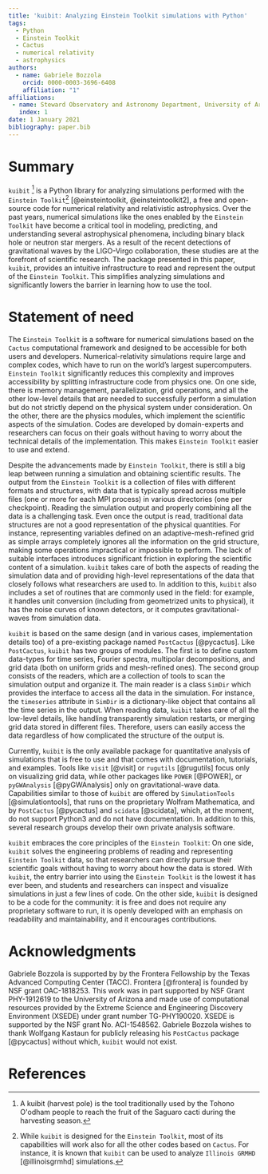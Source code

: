 ```yaml
---
title: 'kuibit: Analyzing Einstein Toolkit simulations with Python'
tags:
  - Python
  - Einstein Toolkit
  - Cactus
  - numerical relativity
  - astrophysics
authors:
  - name: Gabriele Bozzola
    orcid: 0000-0003-3696-6408
    affiliation: "1"
affiliations:
 - name: Steward Observatory and Astronomy Department, University of Arizona
   index: 1
date: 1 January 2021
bibliography: paper.bib
---
```


# Summary

`kuibit` [^0] is a Python library for analyzing simulations performed
with the `Einstein Toolkit`[^1] [@einsteintoolkit, @einsteintoolkit2], a free
and open-source code for numerical relativity and relativistic astrophysics.
Over the past years, numerical simulations like the ones enabled by the
`Einstein Toolkit` have become a critical tool in modeling, predicting, and
understanding several astrophysical phenomena, including binary black hole or
neutron star mergers. As a result of the recent detections of gravitational
waves by the LIGO-Virgo collaboration, these studies are at the forefront of
scientific research. The package presented in this paper, `kuibit`, provides an
intuitive infrastructure to read and represent the output of the `Einstein
Toolkit`. This simplifies analyzing simulations and significantly lowers the
barrier in learning how to use the tool.

# Statement of need

The `Einstein Toolkit` is a software for numerical simulations based on the
`Cactus` computational framework and designed to be accessible for both users
and developers. Numerical-relativity simulations require large and complex
codes, which have to run on the world’s largest supercomputers. `Einstein
Toolkit` significantly reduces this complexity and improves accessibility by
splitting infrastructure code from physics one. On one side, there is memory
management, parallelization, grid operations, and all the other low-level
details that are needed to successfully perform a simulation but do not strictly
depend on the physical system under consideration. On the other, there are the
physics modules, which implement the scientific aspects of the simulation. Codes
are developed by domain-experts and researchers can focus on their goals without
having to worry about the technical details of the implementation. This makes
`Einstein Toolkit` easier to use and extend.

Despite the advancements made by `Einstein Toolkit`, there is still a big leap
between running a simulation and obtaining scientific results. The output from
the `Einstein Toolkit` is a collection of files with different formats and
structures, with data that is typically spread across multiple files (one or
more for each MPI process) in various directories (one per checkpoint). Reading
the simulation output and properly combining all the data is a challenging task.
Even once the output is read, traditional data structures are not a good
representation of the physical quantities. For instance, representing variables
defined on an adaptive-mesh-refined grid as simple arrays completely ignores all
the information on the grid structure, making some operations impractical or
impossible to perform. The lack of suitable interfaces introduces significant
friction in exploring the scientific content of a simulation. `kuibit` takes
care of both the aspects of reading the simulation data and of providing
high-level representations of the data that closely follows what researchers are
used to. In addition to this, `kuibit` also includes a set of routines that are
commonly used in the field: for example, it handles unit conversion (including
from geometrized units to physical), it has the noise curves of known detectors,
or it computes gravitational-waves from simulation data.

`kuibit` is based on the same design (and in various cases, implementation
details too) of a pre-existing package named `PostCactus` [@pycactus]. Like
`PostCactus`, `kuibit` has two groups of modules. The first is to define custom
data-types for time series, Fourier spectra, multipolar decompositions, and grid
data (both on uniform grids and mesh-refined ones). The second group consists of
the readers, which are a collection of tools to scan the simulation output and
organize it. The main reader is a class `SimDir` which provides the interface to
access all the data in the simulation. For instance, the `timeseries` attribute
in `SimDir` is a dictionary-like object that contains all the time series in the
output. When reading data, `kuibit` takes care of all the low-level details,
like handling transparently simulation restarts, or merging grid data stored in
different files. Therefore, users can easily access the data regardless of how
complicated the structure of the output is.

Currently, `kuibit` is the only available package for quantitative analysis of
simulations that is free to use and that comes with documentation, tutorials,
and examples. Tools like `visit` [@visit] or `rugutils` [@rugutils] focus only
on visualizing grid data, while other packages like `POWER` [@POWER], or
`pyGWAnalysis` [@pyGWAnalysis] only on gravitational-wave data. Capabilities
similar to those of `kuibit` are offered by `SimulationTools`
[@simulationtools], that runs on the proprietary Wolfram Mathematica, and by
`PostCactus` [@pycactus] and `scidata` [@scidata], which, at the moment, do not
support Python3 and do not have documentation. In addition to this, several
research groups develop their own private analysis software.

`kuibit` embraces the core principles of the `Einstein Toolkit`: On one side,
`kuibit` solves the engineering problems of reading and representing `Einstein
Toolkit` data, so that researchers can directly pursue their scientific goals
without having to worry about how the data is stored. With `kuibit`, the entry
barrier into using the `Einstein Toolkit` is the lowest it has ever been, and
students and researchers can inspect and visualize simulations in just a few
lines of code. On the other side, `kuibit` is designed to be a code for the
community: it is free and does not require any proprietary software to run,
it is openly developed with an emphasis on readability and maintainability, and
it encourages contributions.

# Acknowledgments

Gabriele Bozzola is supported by by the Frontera Fellowship by the Texas
Advanced Computing Center (TACC). Frontera [@frontera] is founded by NSF grant
OAC-1818253. This work was in part supported by NSF Grant PHY-1912619 to the
University of Arizona and made use of computational resources provided by the
Extreme Science and Engineering Discovery Environment (XSEDE) under grant number
TG-PHY190020. XSEDE is supported by the NSF grant No. ACI-1548562. Gabriele
Bozzola wishes to thank Wolfgang Kastaun for publicly releasing his `PostCactus`
package [@pycactus] without which, `kuibit` would not exist.

# References

[^0]: A kuibit (harvest pole) is the tool traditionally used by the Tohono
O'odham people to reach the fruit of the Saguaro cacti during the harvesting
season.

[^1]: While `kuibit` is designed for the `Einstein Toolkit`, most of its
capabilities will work also for all the other codes based on `Cactus`. For
instance, it is known that `kuibit` can be used to analyze `Illinois GRMHD`
[@illinoisgrmhd] simulations.

